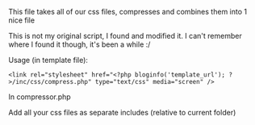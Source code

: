This file takes all of our css files, compresses and combines them into 1 nice file

This is not my original script, I found and modified it.
I can't remember where I found it though, it's been a while :/

Usage (in template file):

    <link rel="stylesheet" href="<?php bloginfo('template_url'); ?>/inc/css/compress.php" type="text/css" media="screen" />
    
In compressor.php

Add all your css files as separate includes (relative to current folder)